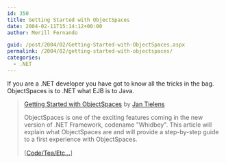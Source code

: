 ```yaml
---
id: 350
title: Getting Started with ObjectSpaces
date: 2004-02-11T15:14:12+00:00
author: Merill Fernando

guid: /post/2004/02/Getting-Started-with-ObjectSpaces.aspx
permalink: /2004/02/getting-started-with-objectspaces/
categories:
  - .NET
---
```

<body xmlns="http://www.w3.org/1999/xhtml">
    <div class="Section1">
        <p>
            If you are a .NET developer you have got to know all the tricks in the bag. ObjectSpaces
            is to .NET what EJB is to Java.
        </p>
        <blockquote style='margin-top:5.0pt;margin-bottom:5.0pt'> 
        <p class="MsoNormal">
            <a href="http://www.microsoft.com/belux/nl/msdn/community/columns/jtielens/objectspaces.mspx" title="http://www.microsoft.com/belux/nl/msdn/community/columns/jtielens/objectspaces.mspx">Getting
            Started with ObjectSpaces</a> by <a href="http://weblogs.asp.net/jan" title="http://weblogs.asp.net/jan">Jan
            Tielens</a>
        </p>
        <p class="MsoNormal">
            ObjectSpaces is one of the exciting features coming in the new version of .NET Framework,
            codename "Whidbey". This article will explain what ObjectSpaces are and will provide
            a step-by-step guide to a first experience with ObjectSpaces.
        </p>
        <p class="MsoNormal">
            <img border="0" width="1" height="1" id="_x0000_i1025" src="http://weblogs.asp.net/duncanma/aggbug/69547.aspx" />
            <br />
            [<a href="http://weblogs.asp.net/duncanma/archive/2004/02/08/69547.aspx">Code/Tea/Etc...</a>]
        </p>
        </blockquote>
    </div>
</body>